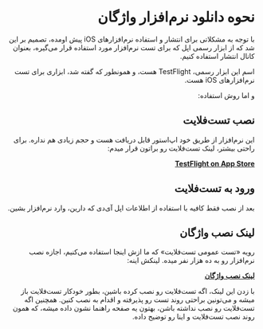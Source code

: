 <div dir='rtl'>

# نحوه دانلود نرم‌افزار واژگان

با توجه به مشکلاتی برای انتشار و استفاده نرم‌افزارهای iOS پیش اومده، تصمیم بر این شد که از ابزار رسمی اپل که برای تست نرم‌افزار مورد استفاده قرار می‌گیره، بعنوان کانال انتشار استفاده کنیم. 

اسم این ابزار رسمی، TestFlight هست، و همونطور که گفته شد، ابزاری برای تست نرم‌افزارهای iOS هست. 

و اما روش استفاده:

## نصب تست‌فلایت

این نرم‌افزار از طریق خود اپ‌استور قابل دریافت هست و حجم زیادی هم نداره. برای راحتی بیشتر، لینک تست‌فلایت رو براتون قرار میدم:

[**TestFlight on App Store**](https://itunes.apple.com/us/app/testflight/id899247664?mt=8)

## ورود به تست‌فلایت

بعد از نصب فقط کافیه با استفاده از اطلاعات اپل آی‌دی که دارین، وارد نرم‌افزار بشین.

## لینک نصب واژگان

رویه «تست عمومی تست‌فلایت» که ما ازش اینجا استفاده می‌کنیم، اجازه نصب نرم‌افزار رو به ده هزار نفر میده. لینکش اینه:

[**لینک نصب واژگان**](https://testflight.apple.com/join/xda2Vk0m)

با زدن این لینک، اگه تست‌فلایت رو نصب کرده باشین، بطور خودکار تست‌فلایت باز میشه و می‌تونین براحتی روند تست رو پذیرفته و اقدام به نصب کنین.
همچنین اگه تست‌فلایت رو نصب نداشته باشن، بهتون یه صفحه راهنما نشون داده میشه، که همون روند نصب تست‌فلایت و اینا رو توضیح داده.

</div>